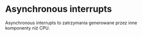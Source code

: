 # Asynchronous interrupts
Asynchronous interrupts to zatrzymania generowane przez inne komponenty niż CPU.